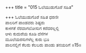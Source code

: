 +++
title = "015 ಓಲೆಯುಡುಗೊರೆ ಸಹಿತ"

+++
ಓಲೆಯುಡುಗೊರೆ ಸಹಿತ ಧರಣೀ   
ಪಾಲರಿಗೆ ಪಾಂಡವರು ಶಿಷ್ಟರು   
ಕಾಳಗಕೆ ನೆರವಾಗಲೋಸುಗ ಕರೆದರಲ್ಲಲ್ಲಿ   
ಆಳು ಕುದುರೆಯ ಕೂಡಿ ದೆಸೆಗಳ   
ಮೂಲೆಯರಸುಗಳೆಲ್ಲ ಕುರು ಭೂ   
ಪಾಲನಲ್ಲಿಗೆ ಕೆಲರು ಕೆಲಬರು ಪಾಂಡು ತನಯರಿಗೆ   ॥15॥